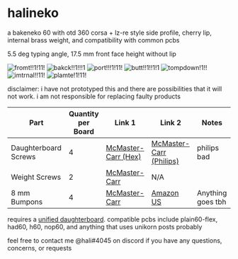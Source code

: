 # halineko
a bakeneko 60 with otd 360 corsa + lz-re style side profile, cherry lip, internal brass weight, and compatibility with common pcbs

5.5 deg typing angle, 17.5 mm front face height without lip

![fromt!!1!11!](https://i.imgur.com/Fbk9M7P.png)
![bakck!!1!!!1](https://i.imgur.com/zyCSm62.png)
![port!!!1!11!](https://i.imgur.com/bN9OZ6m.png)
![butt!!1!!1!1](https://i.imgur.com/eCLi7VJ.png)
![tompdown!1!!](https://i.imgur.com/a2mz8xV.png)
![imtrnal!!11!](https://i.imgur.com/pyLzrlj.png)
![plamte!1!11!](https://i.imgur.com/SncZ0rp.png)

disclaimer: i have not prototyped this and there are possibilities that it will not work. i am not responsible for replacing faulty products

| Part | Quantity per Board | Link 1 | Link 2 | Notes |
| --- | --- | --- | --- | --- | 
| Daughterboard Screws | 4 | [McMaster-Carr (Hex)](https://www.mcmaster.com/92095A451/) | [McMaster-Carr (Philips)](https://www.mcmaster.com/92000A011/) | philips bad       |
| Weight Screws        | 2 | [McMaster-Carr](https://www.mcmaster.com/92125A125/)       | N/A                                                            |                   |
| 8 mm Bumpons         | 4 | [McMaster-Carr](https://www.mcmaster.com/95495K65/)        | [Amazon US](https://www.amazon.com/gp/product/B01ACPT2LU)      | Anything goes tbh |

requires a [unified daughterboard](https://github.com/ai03-2725/Unified-Daughterboard). compatible pcbs include plain60-flex, had60, h60, nop60, and anything that uses unikorn posts probably

feel free to contact me @hali#4045 on discord if you have any questions, concerns, or requests

